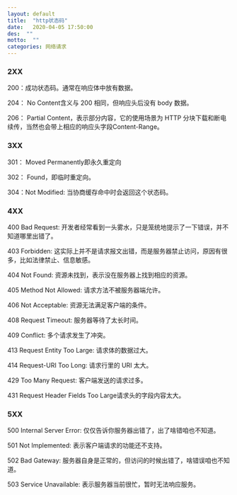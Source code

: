 ```yaml
---
layout: default
title:  "http状态码"
date:   2020-04-05 17:50:00
des:  ""
motto:  ""
categories: 网络请求
---
```


### 2XX

200：成功状态码。通常在响应体中放有数据。

204： No Content含义与 200 相同，但响应头后没有 body 数据。

206： Partial Content，表示部分内容，它的使用场景为 HTTP 分块下载和断电续传，当然也会带上相应的响应头字段Content-Range。

### 3XX

301： Moved Permanently即永久重定向

302： Found，即临时重定向。

304：Not Modified: 当协商缓存命中时会返回这个状态码。

### 4XX

400 Bad Request: 开发者经常看到一头雾水，只是笼统地提示了一下错误，并不知道哪里出错了。

403 Forbidden: 这实际上并不是请求报文出错，而是服务器禁止访问，原因有很多，比如法律禁止、信息敏感。

404 Not Found: 资源未找到，表示没在服务器上找到相应的资源。

405 Method Not Allowed: 请求方法不被服务器端允许。

406 Not Acceptable: 资源无法满足客户端的条件。

408 Request Timeout: 服务器等待了太长时间。

409 Conflict: 多个请求发生了冲突。

413 Request Entity Too Large: 请求体的数据过大。

414 Request-URI Too Long: 请求行里的 URI 太大。

429 Too Many Request: 客户端发送的请求过多。

431 Request Header Fields Too Large请求头的字段内容太大。

### 5XX

500 Internal Server Error: 仅仅告诉你服务器出错了，出了啥错咱也不知道。

501 Not Implemented: 表示客户端请求的功能还不支持。

502 Bad Gateway: 服务器自身是正常的，但访问的时候出错了，啥错误咱也不知道。

503 Service Unavailable: 表示服务器当前很忙，暂时无法响应服务。